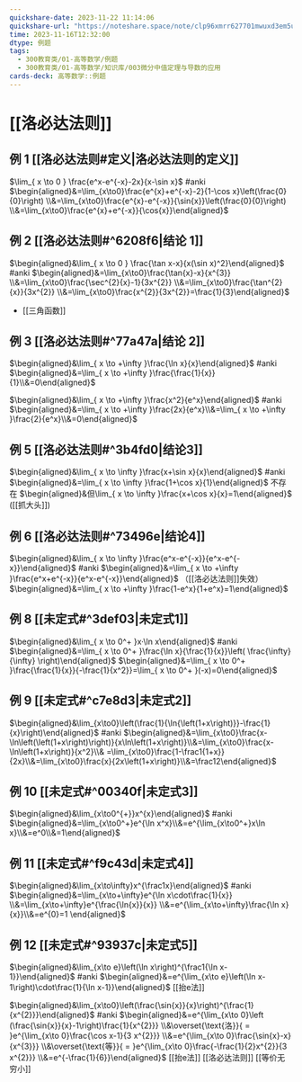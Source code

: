 ```yaml
---
quickshare-date: 2023-11-22 11:14:06
quickshare-url: "https://noteshare.space/note/clp96xmrr627701mwuxd3em5u#DjovO78wzNYkFJmqTGMxAvQunHPVRvSDICXrv4A3sKo"
time: 2023-11-16T12:32:00
dtype: 例题
tags:
  - 300教育类/01-高等数学/例题
  - 300教育类/01-高等数学/知识库/003微分中值定理与导数的应用
cards-deck: 高等数学::例题
---
```

# [[洛必达法则]]

## 例 1 [[洛必达法则#定义|洛必达法则的定义]] 

$\lim_{ x \to 0 } \frac{e^x-e^{-x}-2x}{x-\sin x}$ #anki 
$\begin{aligned}&=\lim_{x\to0}\frac{e^{x}+e^{-x}-2}{1-\cos x}\left(\frac{0}{0}\right) \\&=\lim_{x\to0}\frac{e^{x}-e^{-x}}{\sin{x}}\left(\frac{0}{0}\right) \\&=\lim_{x\to0}\frac{e^{x}+e^{-x}}{\cos{x}}\end{aligned}$

## 例 2 [[洛必达法则#^6208f6|结论 1]] 

$\begin{aligned}&\lim_{ x \to 0 } \frac{\tan x-x}{x(\sin x)^2}\end{aligned}$ #anki 
$\begin{aligned}&=\lim_{x\to0}\frac{\tan{x}-x}{x^{3}} \\&=\lim_{x\to0}\frac{\sec^{2}{x}-1}{3x^{2}} \\&=\lim_{x\to0}\frac{\tan^{2}{x}}{3x^{2}} \\&=\lim_{x\to0}\frac{x^{2}}{3x^{2}}=\frac{1}{3}\end{aligned}$ 
- [[三角函数]]

## 例 3 [[洛必达法则#^77a47a|结论 2]]

$\begin{aligned}&\lim_{ x \to +\infty }\frac{\ln x}{x}\end{aligned}$ #anki 
$\begin{aligned}&=\lim_{ x \to +\infty }\frac{\frac{1}{x}}{1}\\&=0\end{aligned}$ 

$\begin{aligned}&\lim_{ x \to +\infty }\frac{x^2}{e^x}\end{aligned}$ #anki 
$\begin{aligned}&=\lim_{ x \to +\infty }\frac{2x}{e^x}\\&=\lim_{ x \to +\infty }\frac{2}{e^x}\\&=0\end{aligned}$

## 例 5 [[洛必达法则#^3b4fd0|结论3]]

$\begin{aligned}&\lim_{ x \to \infty }\frac{x+\sin x}{x}\end{aligned}$ #anki 
$\begin{aligned}&=\lim_{ x \to \infty }\frac{1+\cos x}{1}\end{aligned}$ 不存在
$\begin{aligned}&但\lim_{ x \to \infty }\frac{x+\cos x}{x}=1\end{aligned}$ ([[抓大头]])

## 例 6 [[洛必达法则#^73496e|结论4]]

$\begin{aligned}&\lim_{ x \to \infty }\frac{e^x-e^{-x}}{e^x-e^{-x}}\end{aligned}$ #anki 
$\begin{aligned}&=\lim_{ x \to +\infty }\frac{e^x+e^{-x}}{e^x-e^{-x}}\end{aligned}$ （[[洛必达法则]]失效）
$\begin{aligned}&=\lim_{ x \to +\infty }\frac{1-e^x}{1+e^x}=1\end{aligned}$

## 例 8 [[未定式#^3def03|未定式1]]

$\begin{aligned}&\lim_{ x \to 0^+ }x·\ln x\end{aligned}$ #anki 
$\begin{aligned}&=\lim_{ x \to 0^+ }\frac{\ln x}{\frac{1}{x}}\left( \frac{\infty}{\infty} \right)\end{aligned}$
$\begin{aligned}&=\lim_{ x \to 0^+ }\frac{\frac{1}{x}}{-\frac{1}{x^2}}=\lim_{ x \to 0^+ }(-x)=0\end{aligned}$

## 例 9 [[未定式#^c7e8d3|未定式2]]

$\begin{aligned}&\lim_{x\to0}\left(\frac{1}{\ln{\left(1+x\right)}}-\frac{1}{x}\right)\end{aligned}$ #anki 
$\begin{aligned}&=\lim_{x\to0}\frac{x-\ln\left(\left(1+x\right)\right)}{x\ln\left(1+x\right)}\\&=\lim_{x\to0}\frac{x-\ln\left(1+x\right)}{x^2}\\& =\lim_{x\to0}\frac{1-\frac1{1+x}}{2x}\\&=\lim_{x\to0}\frac{x}{2x\left(1+x\right)}\\&=\frac12\end{aligned}$

## 例 10 [[未定式#^00340f|未定式3]]

$\begin{aligned}&\lim_{x\to0^{+}}x^{x}\end{aligned}$ #anki 
$\begin{aligned}&=\lim_{x\to0^+}e^{\ln x^x}\\&=e^{\lim_{x\to0^+}x\ln x}\\&=e^0\\&=1\end{aligned}$

## 例 11 [[未定式#^f9c43d|未定式4]]

$\begin{aligned}&\lim_{x\to\infty}x^{\frac1x}\end{aligned}$ #anki 
$\begin{aligned}&=\lim_{x\to+\infty}e^{\ln x\cdot\frac{1}{x}} \\&=\lim_{x\to+\infty}e^{\frac{\ln{x}}{x}} \\&=e^{\lim_{x\to+\infty}\frac{\ln x}{x}}\\&=e^{0}=1 \end{aligned}$

## 例 12 [[未定式#^93937c|未定式5]]

$\begin{aligned}&\lim_{x\to e}\left(\ln x\right)^{\frac1{\ln x-1}}\end{aligned}$ #anki 
$\begin{aligned}&=e^{\lim_{x\to e}\left(\ln x-1\right)\cdot\frac{1}{\ln x-1}}\end{aligned}$
[[抬e法]]

$\begin{aligned}&\lim_{x\to0}\left(\frac{\sin{x}}{x}\right)^{\frac{1}{x^{2}}}\end{aligned}$ #anki 
$\begin{aligned}&=e^{\lim_{x\to 0}\left (\frac{\sin{x}}{x}-1\right)\frac{1}{x^{2}}} \\&\overset{\text{洛}}{ = }e^{\lim_{x\to 0}\frac{\cos x-1}{3 x^{2}}} \\&=e^{\lim_{x\to 0}\frac{\sin{x}-x}{x^{3}}} \\&\overset{\text{等}}{ = }e^{\lim_{x\to 0}\frac{-\frac{1}{2}x^{2}}{3 x^{2}}} \\&=e^{-\frac{1}{6}}\end{aligned}$
[[抬e法]] [[洛必达法则]] [[等价无穷小]]